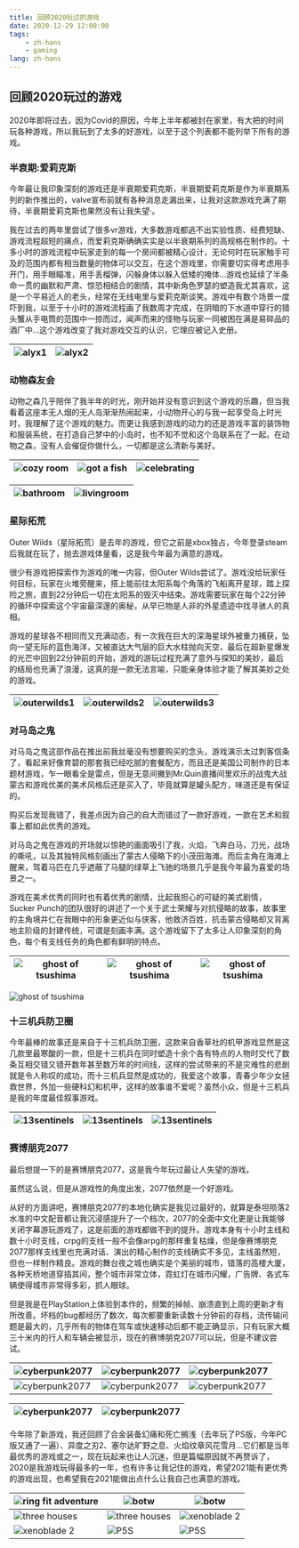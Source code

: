 ```yaml
---
title: 回顾2020玩过的游戏
date: 2020-12-29 12:00:00
tags: 
    - zh-hans
    - gaming
lang: zh-hans
---
```


## 回顾2020玩过的游戏

2020年即将过去，因为Covid的原因，今年上半年都被封在家里，有大把的时间玩各种游戏，所以我玩到了太多的好游戏，以至于这个列表都不能列举下所有的游戏。

### 半衰期:爱莉克斯

今年最让我印象深刻的游戏还是半衰期爱莉克斯，半衰期爱莉克斯是作为半衰期系列的新作推出的，valve宣布前就有各种消息走漏出来，让我对这款游戏充满了期待，半衰期爱莉克斯也果然没有让我失望·。

我在过去的两年里尝试了很多vr游戏，大多数游戏都逃不出实验性质、经费短缺、游戏流程超短的痛点，而爱莉克斯确确实实是以半衰期系列的高规格在制作的。十多小时的游戏流程中玩家走到的每一个房间都被精心设计，无论何时在玩家触手可及的范围内都有相当数量的物体可以交互，在这个游戏里，你需要切实得考虑用手开门，用手眼瞄准，用手丢榴弹，闪躲身体以躲入低矮的掩体…游戏也延续了半条命一贯的幽默和严肃、惊恐相结合的剧情，其中新角色罗瑟的塑造我尤其喜欢，这是一个平易近人的老头，经常在无线电里与爱莉克斯谈笑。游戏中有数个场景一度吓到我，以至于十小时的游戏流程画了我数周才完成，在阴暗的下水道中穿行的猎头蟹从手电筒的范围中一掠而过，闻声而来的怪物与玩家一同被困在满是易碎品的酒厂中…这个游戏改变了我对游戏交互的认识，它理应被记入史册。


|![alyx1](https://cdn.brightgames.top/wp-content/uploads/2020/12/new-half-life-alyx-gameplay-details-shown-from-footage-by-tested.jpg)|![alyx2](https://cdn.brightgames.top/wp-content/uploads/2020/12/half-life-alyx.jpg)|
|---|---|

### 动物森友会

动物之森几乎陪伴了我半年的时光，刚开始并没有意识到这个游戏的乐趣，但当我看着这座本无人烟的无人岛渐渐热闹起来，小动物开心的与我一起享受岛上时光时，我理解了这个游戏的魅力。而更让我感到游戏的动力的还是游戏丰富的装饰物和服装系统，在打造自己梦中的小岛时，也不知不觉和这个岛联系在了一起。在动物之森，没有人会催促你做什么，一切都是这么清新与美好。


|![cozy room](https://cdn.brightgames.top/wp-content/uploads/2020/12/2020042723203400-02CB906EA538A35643C1E1484C4B947D.jpg)|![got a fish](https://cdn.brightgames.top/wp-content/uploads/2020/12/2020050708255900-02CB906EA538A35643C1E1484C4B947D.jpg)|![celebrating](https://cdn.brightgames.top/wp-content/uploads/2020/12/2020042608363800-02CB906EA538A35643C1E1484C4B947D.jpg)|
|---|---|---|

|![bathroom](https://cdn.brightgames.top/wp-content/uploads/2020/12/2020062618054600-02CB906EA538A35643C1E1484C4B947D.jpg)|![livingroom](https://cdn.brightgames.top/wp-content/uploads/2020/12/2020062618104600-02CB906EA538A35643C1E1484C4B947D.jpg)|
|---|---|




### 星际拓荒

Outer Wilds（星际拓荒）是去年的游戏，但它之前是xbox独占，今年登录steam后我就在玩了，抛去游戏体量看，这是我今年最为满意的游戏。

很少有游戏把探索作为游戏的唯一内容，但Outer Wilds尝试了。游戏没给玩家任何目标，玩家在火堆旁醒来，搭上能前往太阳系每个角落的飞船离开星球，踏上探险之旅，直到22分钟后一切在太阳系的毁灭中结束。游戏需要玩家在每个22分钟的循环中探索这个宇宙最深邃的奥秘，从早已物是人非的外星遗迹中找寻骇人的真相。

游戏的星球各不相同而又充满动态，有一次我在巨大的深海星球外被重力捕获，坠向一望无际的蓝色海洋，又被直达大气层的巨大水柱抛向天空，最后在超新星爆发的光芒中回到22分钟前的开始，游戏的游玩过程充满了意外与探知的美妙，最后的结局也充满了浪漫，这真的是一款无法言喻，只能亲身体验才能了解其美妙之处的游戏。

|![outerwilds1](https://cdn.brightgames.top/wp-content/uploads/2020/12/1_Lk6UVU_p_XlQCck_EmdInQ@2x.jpg)|![outerwilds2](https://cdn.brightgames.top/wp-content/uploads/2020/12/is-outer-wilds-coming-to-ps4.jpg)|![outerwilds3](https://cdn.brightgames.top/wp-content/uploads/2020/12/LvGGzFYgPQC2Ln6yPLjxUb-2048x1143.jpg)|
|---|---|---|

### 对马岛之鬼

对马岛之鬼这部作品在推出前我丝毫没有想要购买的念头，游戏演示太过刺客信条了，看起来好像育碧的那套我已经吃腻的套餐配方，而且还是美国公司制作的日本题材游戏，乍一眼看全是雷点，但是无意间撇到Mr.Quin直播间里欢乐的战鬼大战蒙古和游戏优美的美术风格后还是买入了，毕竟就算是罐头配方，味道还是有保证的。

购买后发现我错了，我差点因为自己的自大而错过了一款好游戏，一款在艺术和叙事上都如此优秀的游戏。

对马岛之鬼在游戏的开场就以惊艳的画面吸引了我，火焰，飞奔白马，刀光，战场的嘶吼，以及其独特风格刻画出了蒙古人侵略下的小茂田海滩。而后主角在海滩上醒来，驾着马匹在几乎遮蔽了马腿的绿草上飞驰的场景几乎是我今年最为喜爱的场景之一。

游戏在美术优秀的同时也有着优秀的剧情，比起我担心的可疑的美式剧情，Sucker Punch的团队很好的讲述了一个关于武士荣耀与对抗侵略的故事，故事里的主角境井仁在我眼中的形象更近似与侠客，他救济百姓，抗击蒙古侵略却又背离地主阶级的封建传统，可谓是刻画丰满。这个游戏留下了太多让人印象深刻的角色，每个有支线任务的角色都有鲜明的特点。

|![ghost of tsushima](https://cdn.brightgames.top/wp-content/uploads/2020/12/Ghost-of-Tsushima_20200727002014-2048x1152.jpg)|![ghost of tsushima](https://cdn.brightgames.top/wp-content/uploads/2020/12/Ghost-of-Tsushima_20200727183944-2048x1152.jpg)|![ghost of tsushima](https://cdn.brightgames.top/wp-content/uploads/2020/12/Ghost-of-Tsushima_20200729142501-2048x1152.jpg)|
|---|---|---|

![ghost of tsushima](https://cdn.brightgames.top/wp-content/uploads/2020/12/Ghost-of-Tsushima_20200729224602-2048x1152.jpg)

### 十三机兵防卫圈

今年最棒的故事还是来自于十三机兵防卫圈，这款来自香草社的机甲游戏显然是这几款里最寒酸的一款，但是十三机兵在同时塑造十余个各有特点的人物时交代了数条互相交错又错开数年甚至数万年的时间线，这样的尝试带来的不是灾难性的悲剧就是令人称叹的成功，而十三机兵显然是成功的，我爱这个故事，青春少年少女拯救世界，外加一些硬科幻和机甲，这样的故事谁不爱呢？虽然小众，但是十三机兵是我的年度最佳叙事游戏。

|![13sentinels](https://cdn.brightgames.top/wp-content/uploads/2020/12/13sar_main.jpg)|![13sentinels](https://cdn.brightgames.top/wp-content/uploads/2020/12/ss-01_tbmp.png)|![13sentinels](https://cdn.brightgames.top/wp-content/uploads/2020/12/200331a-1.jpg)|
|---|---|---|

### 赛博朋克2077

最后想提一下的是赛博朋克2077，这是我今年玩过最让人失望的游戏。

虽然这么说，但是从游戏性的角度出发，2077依然是一个好游戏。

从好的方面讲吧，赛博朋克2077的本地化确实是我见过最好的，就算是泰坦陨落2水准的中文配音都让我沉浸感提升了一个档次，2077的全面中文化更是让我能够关闭字幕游玩游戏了，这是前面的游戏都做不到的提升。游戏本身有十小时主线和数十小时支线，crpg的支线一般不会像arpg的那样重复枯燥，但是像赛博朋克2077那样支线里也充满对话、演出的精心制作的支线确实不多见，主线虽然短，但也一样制作精良。游戏的舞台夜之城也确实是个美丽的城市，错落的高楼大厦，各种天桥地道穿插其间，整个城市非常立体，霓虹灯在城市闪耀，广告牌、各式车辆使得城市非常得多彩，抓人眼球。

但是我是在PlayStation上体验到本作的，频繁的掉帧、崩溃直到上周的更新才有所改善。坏档的bug都经历了数次，每次都要重新读数十分钟前的存档，流传输问题是最大的，几乎所有的物体在驾车或快速移动后都不能正确显示，只有玩家大概三十米内的行人和车辆会被显示，现在的赛博朋克2077可以玩，但是不建议尝试。

|![cyberpunk2077](https://cdn.brightgames.top/wp-content/uploads/2020/12/%E3%80%8A%E8%B5%9B%E5%8D%9A%E6%9C%8B%E5%85%8B-2077%E3%80%8B_20201212105003-2048x1152.jpg)|![cyberpunk2077](https://cdn.brightgames.top/wp-content/uploads/2020/12/%E3%80%8A%E8%B5%9B%E5%8D%9A%E6%9C%8B%E5%85%8B-2077%E3%80%8B_20201218204617-2048x1152.jpg)|![cyberpunk2077](https://cdn.brightgames.top/wp-content/uploads/2020/12/%E3%80%8A%E8%B5%9B%E5%8D%9A%E6%9C%8B%E5%85%8B-2077%E3%80%8B_20201219222609-2048x1152.jpg)|
|---|---|---|
|![cyberpunk2077](https://cdn.brightgames.top/wp-content/uploads/2020/12/%E3%80%8A%E8%B5%9B%E5%8D%9A%E6%9C%8B%E5%85%8B-2077%E3%80%8B_20201224211554-2048x1152.jpg)|![cyberpunk2077](https://cdn.brightgames.top/wp-content/uploads/2020/12/%E3%80%8A%E8%B5%9B%E5%8D%9A%E6%9C%8B%E5%85%8B-2077%E3%80%8B_20201225181848-2048x1152.jpg)|![cyberpunk2077](https://cdn.brightgames.top/wp-content/uploads/2020/12/%E3%80%8A%E8%B5%9B%E5%8D%9A%E6%9C%8B%E5%85%8B-2077%E3%80%8B_20201226164601-2048x1152.jpg)|

|![cyberpunk2077](https://cdn.brightgames.top/wp-content/uploads/2020/12/%E3%80%8A%E8%B5%9B%E5%8D%9A%E6%9C%8B%E5%85%8B-2077%E3%80%8B_20201226184347-2048x1152.jpg)|![cyberpunk2077](https://cdn.brightgames.top/wp-content/uploads/2020/12/%E3%80%8A%E8%B5%9B%E5%8D%9A%E6%9C%8B%E5%85%8B-2077%E3%80%8B_20201226185302-2048x1152.jpg)|
|---|---|

今年除了新游戏，我还回顾了合金装备幻痛和死亡搁浅（去年玩了PS版，今年PC版又通了一遍）、异度之刃2、塞尔达旷野之息、火焰纹章风花雪月…它们都是当年最优秀的游戏或之一，现在玩起来也让人沉迷，但是篇幅原因就不再赘诉了，2020是我游戏玩得最多的一年，也有许多让我记住的游戏，希望2021能有更优秀的游戏出现，也希望我在2021能做出点什么让我自己也满意的游戏。

|![ring fit adventure](https://cdn.brightgames.top/wp-content/uploads/2020/12/2020011419214600-638E7E1EEC4CD8A239243633C0345A07.jpg)|![botw](https://cdn.brightgames.top/wp-content/uploads/2020/12/2020012216285000-F1C11A22FAEE3B82F21B330E1B786A39.jpg)|![botw](https://cdn.brightgames.top/wp-content/uploads/2020/12/2020012216313900-F1C11A22FAEE3B82F21B330E1B786A39.jpg)|
|---|---|---|
|![three houses](https://cdn.brightgames.top/wp-content/uploads/2020/12/2020022316453600-0DC6ECE91CF3F6F02BAFC002E3FFBAAD.jpg)|![three houses](https://cdn.brightgames.top/wp-content/uploads/2020/12/2020022421563200-0DC6ECE91CF3F6F02BAFC002E3FFBAAD.jpg)|![xenoblade 2](https://cdn.brightgames.top/wp-content/uploads/2020/12/2020061120545700-ECCAE210FD0AA1E799B6F807E179FB9A.jpg)|
|![xenoblade 2](https://cdn.brightgames.top/wp-content/uploads/2020/12/2020062015174000-ECCAE210FD0AA1E799B6F807E179FB9A.jpg)|![P5S](https://cdn.brightgames.top/wp-content/uploads/2020/12/2020062100302300-19E0B7B692434F091AC0D5181A6ED69D.jpg)|![P5S](https://cdn.brightgames.top/wp-content/uploads/2020/12/2020062515234300-19E0B7B692434F091AC0D5181A6ED69D.jpg)|
